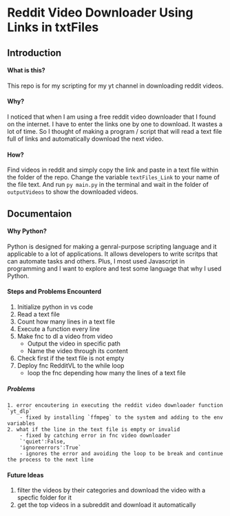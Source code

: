 # Reddit Video Downloader Using Links in txtFiles

## Introduction

#### What is this?

This repo is for my scripting for my yt channel in downloading reddit videos.

#### Why?

I noticed that when I am using a free reddit video downloader that I found on the internet. I have to enter the links one by one to download. It wastes a lot of time. So I thought of making a program / script that will read a text file full of links and automatically download the next video.

#### How?

Find videos in reddit and simply copy the link and paste in a text file within the folder of the repo. Change the variable `textFiles_Link` to your name of the file text. And run `py main.py` in the terminal and wait in the folder of `outputVideos` to show the downloaded videos.

## Documentaion

#### Why Python?

Python is designed for making a genral-purpose scripting language and it applicable to a lot of applications. It allows developers to write scritps that can automate tasks and others.
Plus, I most used Javascript in programming and I want to explore and test some language that why I used Python.

#### Steps and Problems Encounterd

1. Initialize python in vs code
2. Read a text file
3. Count how many lines in a text file
4. Execute a function every line
5. Make fnc to dl a video from video
   - Output the video in specific path
   - Name the video through its content
6. Check first if the text file is not empty
7. Deploy fnc RedditVL to the while loop
   - loop the fnc depending how many the lines of a text file

##### Problems

    1. error encoutering in executing the reddit video downloader function `yt_dlp`
        - fixed by installing `ffmpeg` to the system and adding to the env variables
    2. what if the line in the text file is empty or invalid
        - fixed by catching error in fnc video downloader
        `'quiet':False,
        'ignoreerrors':True`
        - ignores the error and avoiding the loop to be break and continue the process to the next line

#### Future Ideas

1. filter the videos by their categories and download the video with a specfic folder for it
2. get the top videos in a subreddit and download it automatically

